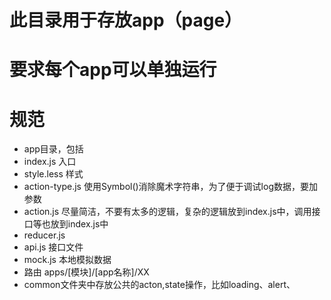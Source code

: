 # 此目录用于存放app（page）
# 要求每个app可以单独运行
# 规范
- app目录，包括
- index.js 入口
- style.less 样式
- action-type.js 使用Symbol()消除魔术字符串，为了便于调试log数据，要加参数
- action.js 尽量简洁，不要有太多的逻辑，复杂的逻辑放到index.js中，调用接口等也放到index.js中
- reducer.js
- api.js 接口文件
- mock.js 本地模拟数据
- 路由 apps/[模块]/[app名称]/XX
- common文件夹中存放公共的acton,state操作，比如loading、alert、